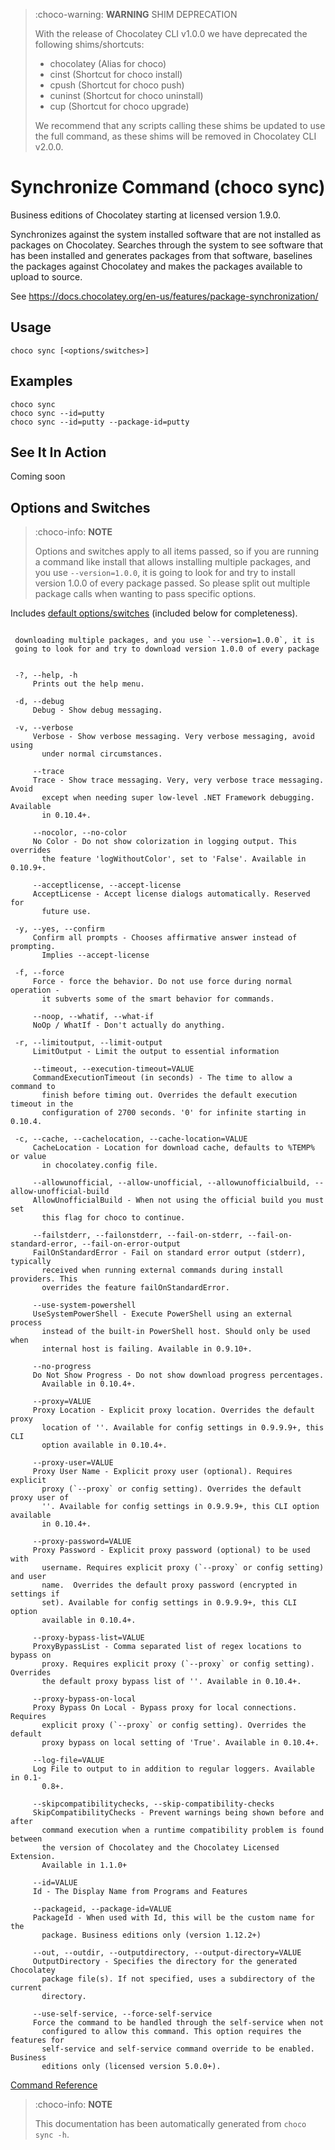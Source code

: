 ﻿---
Order: 170
xref: choco-command-sync
Title: Sync
Description: Sync Command (choco sync)
RedirectFrom:
  - docs/commandssync
  - docs/commands-sync
---

<!-- This file is automatically generated based on output from https://github.com/chocolatey/choco/blob/master/src/chocolatey/infrastructure.app/commands/ChocolateySyncCommand.cs using https://github.com/chocolatey/choco/blob/master/GenerateDocs.ps1. Contributions are welcome at the original location(s). If the file is not found, it is not part of the open source edition of Chocolatey or the name of the file is different. --> 

> :choco-warning: **WARNING** SHIM DEPRECATION
>
> With the release of Chocolatey CLI v1.0.0 we have deprecated the following shims/shortcuts:
>
> - chocolatey (Alias for choco)
> - cinst (Shortcut for choco install)
> - cpush (Shortcut for choco push)
> - cuninst (Shortcut for choco uninstall)
> - cup (Shortcut for choco upgrade)
>
> We recommend that any scripts calling these shims be updated to use the full command, as
> these shims will be removed in Chocolatey CLI v2.0.0.

# Synchronize Command (choco sync)

Business editions of Chocolatey starting at licensed version 1.9.0.

Synchronizes against the system installed software that are not 
 installed as packages on Chocolatey. Searches through the system to 
 see software that has been installed and generates packages from that
 software, baselines the packages against Chocolatey and makes the 
 packages available to upload to source.

See https://docs.chocolatey.org/en-us/features/package-synchronization/


## Usage

    choco sync [<options/switches>]

## Examples

    choco sync
    choco sync --id=putty
    choco sync --id=putty --package-id=putty

## See It In Action

Coming soon

## Options and Switches

> :choco-info: **NOTE**
>
> Options and switches apply to all items passed, so if you are
 running a command like install that allows installing multiple
 packages, and you use `--version=1.0.0`, it is going to look for and
 try to install version 1.0.0 of every package passed. So please split
 out multiple package calls when wanting to pass specific options.

Includes [default options/switches](xref:choco-commands#default-options-and-switches) (included below for completeness).

~~~

 downloading multiple packages, and you use `--version=1.0.0`, it is
 going to look for and try to download version 1.0.0 of every package


 -?, --help, -h
     Prints out the help menu.

 -d, --debug
     Debug - Show debug messaging.

 -v, --verbose
     Verbose - Show verbose messaging. Very verbose messaging, avoid using 
       under normal circumstances.

     --trace
     Trace - Show trace messaging. Very, very verbose trace messaging. Avoid 
       except when needing super low-level .NET Framework debugging. Available 
       in 0.10.4+.

     --nocolor, --no-color
     No Color - Do not show colorization in logging output. This overrides 
       the feature 'logWithoutColor', set to 'False'. Available in 0.10.9+.

     --acceptlicense, --accept-license
     AcceptLicense - Accept license dialogs automatically. Reserved for 
       future use.

 -y, --yes, --confirm
     Confirm all prompts - Chooses affirmative answer instead of prompting. 
       Implies --accept-license

 -f, --force
     Force - force the behavior. Do not use force during normal operation - 
       it subverts some of the smart behavior for commands.

     --noop, --whatif, --what-if
     NoOp / WhatIf - Don't actually do anything.

 -r, --limitoutput, --limit-output
     LimitOutput - Limit the output to essential information

     --timeout, --execution-timeout=VALUE
     CommandExecutionTimeout (in seconds) - The time to allow a command to 
       finish before timing out. Overrides the default execution timeout in the 
       configuration of 2700 seconds. '0' for infinite starting in 0.10.4.

 -c, --cache, --cachelocation, --cache-location=VALUE
     CacheLocation - Location for download cache, defaults to %TEMP% or value 
       in chocolatey.config file.

     --allowunofficial, --allow-unofficial, --allowunofficialbuild, --allow-unofficial-build
     AllowUnofficialBuild - When not using the official build you must set 
       this flag for choco to continue.

     --failstderr, --failonstderr, --fail-on-stderr, --fail-on-standard-error, --fail-on-error-output
     FailOnStandardError - Fail on standard error output (stderr), typically 
       received when running external commands during install providers. This 
       overrides the feature failOnStandardError.

     --use-system-powershell
     UseSystemPowerShell - Execute PowerShell using an external process 
       instead of the built-in PowerShell host. Should only be used when 
       internal host is failing. Available in 0.9.10+.

     --no-progress
     Do Not Show Progress - Do not show download progress percentages. 
       Available in 0.10.4+.

     --proxy=VALUE
     Proxy Location - Explicit proxy location. Overrides the default proxy 
       location of ''. Available for config settings in 0.9.9.9+, this CLI 
       option available in 0.10.4+.

     --proxy-user=VALUE
     Proxy User Name - Explicit proxy user (optional). Requires explicit 
       proxy (`--proxy` or config setting). Overrides the default proxy user of 
       ''. Available for config settings in 0.9.9.9+, this CLI option available 
       in 0.10.4+.

     --proxy-password=VALUE
     Proxy Password - Explicit proxy password (optional) to be used with 
       username. Requires explicit proxy (`--proxy` or config setting) and user 
       name.  Overrides the default proxy password (encrypted in settings if 
       set). Available for config settings in 0.9.9.9+, this CLI option 
       available in 0.10.4+.

     --proxy-bypass-list=VALUE
     ProxyBypassList - Comma separated list of regex locations to bypass on 
       proxy. Requires explicit proxy (`--proxy` or config setting). Overrides 
       the default proxy bypass list of ''. Available in 0.10.4+.

     --proxy-bypass-on-local
     Proxy Bypass On Local - Bypass proxy for local connections. Requires 
       explicit proxy (`--proxy` or config setting). Overrides the default 
       proxy bypass on local setting of 'True'. Available in 0.10.4+.

     --log-file=VALUE
     Log File to output to in addition to regular loggers. Available in 0.1-
       0.8+.

     --skipcompatibilitychecks, --skip-compatibility-checks
     SkipCompatibilityChecks - Prevent warnings being shown before and after 
       command execution when a runtime compatibility problem is found between 
       the version of Chocolatey and the Chocolatey Licensed Extension. 
       Available in 1.1.0+

     --id=VALUE
     Id - The Display Name from Programs and Features

     --packageid, --package-id=VALUE
     PackageId - When used with Id, this will be the custom name for the 
       package. Business editions only (version 1.12.2+)

     --out, --outdir, --outputdirectory, --output-directory=VALUE
     OutputDirectory - Specifies the directory for the generated Chocolatey 
       package file(s). If not specified, uses a subdirectory of the current 
       directory.

     --use-self-service, --force-self-service
     Force the command to be handled through the self-service when not 
       configured to allow this command. This option requires the features for 
       self-service and self-service command override to be enabled. Business 
       editions only (licensed version 5.0.0+).

~~~

[Command Reference](xref:choco-commands)


> :choco-info: **NOTE**
>
> This documentation has been automatically generated from `choco sync -h`. 


